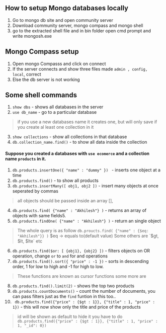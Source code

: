 ## How to setup Mongo databases locally
1. Go to mongo db site and open community server
2. Download community server, mongo compass and mongo shell
3. go to the extracted shell file and in bin folder open cmd prompt and write mongosh.exe

## Mongo Compass setup
1. Open mongo Compasss and click on connect
2. If the server connects and show three files made `admin , config, local`, correct
3. Else the db server is not working

## Some shell commands
1. `show dbs` - shows all databases in the server
2. `use db_name` - go to a particular database
> if you use a new databases name it creates one, but will only save if you create al least one collection in it<br/>
3. `show collections` - show all collections in that database
4. `db.collection_name.find()` - to show all data inside the collection

#### Suppose you created a databases with `use ecomerce` and a collection name `products` in it.
1. `db.products.insertOne({ "name" : "dummy" }) ` - inserts one object at a time
2. `db.products.find()` - to show all products
3. `db.products.insertMany([ obj1, obj2 ])` - insert many objects at once seperated by commas
> all objects should be passed inside an array [],
4. `db.products.find( {"name" : "Akhilesh"} )` - returns an array of objects with same fields5.
5. `db.products.findOne( {"name" : "Akhilesh"} )` - return an single object
> The whole query is as follow `db.proucts.find( {"name" : {$eq: "Akhilesh"}} )` $eq -> equals to(default value)
> Some others are `$gt, $lt, $lte` etc
6. `db.products.find($or: [ {obj1}, {obj2} ])` - filters objects on OR operation, change `or` to `and` for and operations
7. `db.products.find().sort({ "price" : -1 })` - sorts in descending order, 1 for low to high and -1 for high to low.
> These functions are known as cursor functions some more are
8. `db.products.find().limit(2)` - shows the top two products
9. `db.products.countDocuments()` - count the number of documents, you can pass filters just as the `find` funtion in this too..
10. ` db.products.find({"price" : {$gt : 1}}, {"title" : 1, "price" : 1})` - this will now show only the title and price of the products
> id will be shown as default to hide it you have to do  `db.products.find({"price" : {$gt : 1}}, {"title" : 1, "price" : 1, "_id": 0})`


